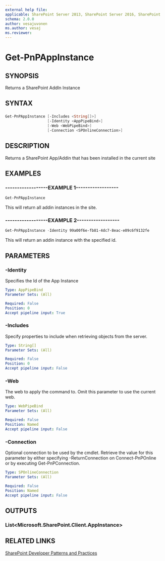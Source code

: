 ```yaml
---
external help file:
applicable: SharePoint Server 2013, SharePoint Server 2016, SharePoint Online
schema: 2.0.0
author: vesajuvonen
ms.author: vesaj
ms.reviewer:
---
```

# Get-PnPAppInstance

## SYNOPSIS
Returns a SharePoint AddIn Instance

## SYNTAX 

### 
```powershell
Get-PnPAppInstance [-Includes <String[]>]
                   [-Identity <AppPipeBind>]
                   [-Web <WebPipeBind>]
                   [-Connection <SPOnlineConnection>]
```

## DESCRIPTION
Returns a SharePoint App/Addin that has been installed in the current site

## EXAMPLES

### ------------------EXAMPLE 1------------------
```powershell
Get-PnPAppInstance
```

This will return all addin instances in the site.

### ------------------EXAMPLE 2------------------
```powershell
Get-PnPAppInstance -Identity 99a00f6e-fb81-4dc7-8eac-e09c6f9132fe
```

This will return an addin instance with the specified id.

## PARAMETERS

### -Identity
Specifies the Id of the App Instance

```yaml
Type: AppPipeBind
Parameter Sets: (All)

Required: False
Position: 0
Accept pipeline input: True
```

### -Includes
Specify properties to include when retrieving objects from the server.

```yaml
Type: String[]
Parameter Sets: (All)

Required: False
Position: 0
Accept pipeline input: False
```

### -Web
The web to apply the command to. Omit this parameter to use the current web.

```yaml
Type: WebPipeBind
Parameter Sets: (All)

Required: False
Position: Named
Accept pipeline input: False
```

### -Connection
Optional connection to be used by the cmdlet. Retrieve the value for this parameter by either specifying -ReturnConnection on Connect-PnPOnline or by executing Get-PnPConnection.

```yaml
Type: SPOnlineConnection
Parameter Sets: (All)

Required: False
Position: Named
Accept pipeline input: False
```

## OUTPUTS

### List<Microsoft.SharePoint.Client.AppInstance>

## RELATED LINKS

[SharePoint Developer Patterns and Practices](https://aka.ms/sppnp)
